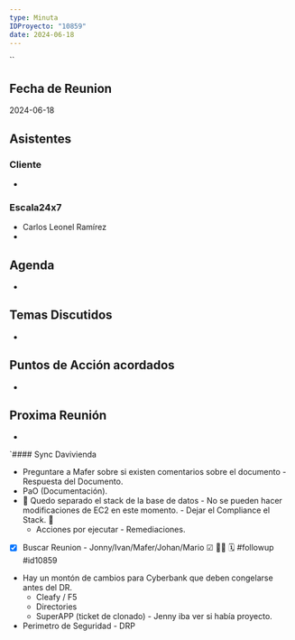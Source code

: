 ```yaml
---
type: Minuta
IDProyecto: "10859"
date: 2024-06-18
---
```

``

## Fecha de Reunion
2024-06-18

## Asistentes

### Cliente
* 
### Escala24x7
- Carlos Leonel Ramírez
-  

## Agenda
* 
## Temas Discutidos
*  

## Puntos de Acción acordados
*  

## Proxima Reunión
*   

`#### Sync Davivienda
- Preguntare a Mafer sobre si existen comentarios sobre el documento - Respuesta del Documento.
- PaO (Documentación).
- 🚩 Quedo separado el stack de la base de datos - No se pueden hacer modificaciones de EC2 en este momento. - Dejar el Compliance el Stack. 🚩
	- Acciones por ejecutar - Remediaciones.
- [x] Buscar Reunion - Jonny/Ivan/Mafer/Johan/Mario ☑ 🧑‍🚀 🗓 #followup #id10859
- Hay un montón de cambios para Cyberbank que deben congelarse antes del DR.
	- Cleafy / F5
	- Directories
	- SuperAPP (ticket de clonado) - Jenny iba ver si había proyecto.
- Perimetro de Seguridad - DRP